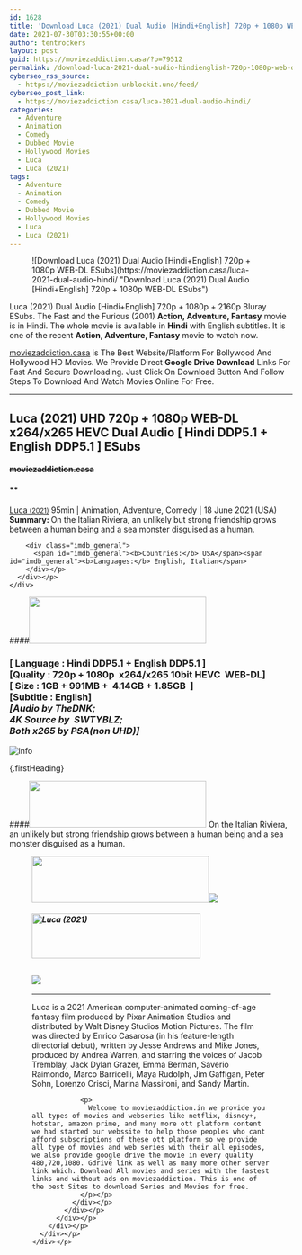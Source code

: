 ```yaml
---
id: 1628
title: 'Download Luca (2021) Dual Audio [Hindi+English] 720p + 1080p WEB-DL ESubs'
date: 2021-07-30T03:30:55+00:00
author: tentrockers
layout: post
guid: https://moviezaddiction.casa/?p=79512
permalink: /download-luca-2021-dual-audio-hindienglish-720p-1080p-web-dl-esubs/
cyberseo_rss_source:
  - https://moviezaddiction.unblockit.uno/feed/
cyberseo_post_link:
  - https://moviezaddiction.casa/luca-2021-dual-audio-hindi/
categories:
  - Adventure
  - Animation
  - Comedy
  - Dubbed Movie
  - Hollywood Movies
  - Luca
  - Luca (2021)
tags:
  - Adventure
  - Animation
  - Comedy
  - Dubbed Movie
  - Hollywood Movies
  - Luca
  - Luca (2021)
---
```

<figure class="entry-thumbnail">![Download Luca (2021) Dual Audio [Hindi+English] 720p + 1080p WEB-DL ESubs](https://moviezaddiction.casa/luca-2021-dual-audio-hindi/ "Download Luca (2021) Dual Audio [Hindi+English] 720p + 1080p WEB-DL ESubs") </figure> 

Luca (2021) Dual Audio [Hindi+English] 720p + 1080p + 2160p Bluray ESubs. The Fast and the Furious (2001) **Action, Adventure, Fantasy** movie is in Hindi. The whole movie is available in **Hindi** with English subtitles. It is one of the recent **Action, Adventure, Fantasy** movie to watch now.

[moviezaddiction.casa](https://moviezaddiction.casa) is The Best Website/Platform For Bollywood And Hollywood HD Movies. We Provide Direct **Google Drive Download** Links For Fast And Secure Downloading. Just Click On Download Button And Follow Steps To Download And Watch Movies Online For Free.

* * *

## <span>Luca (2021) UHD 720p + 1080p WEB-DL x264/x265 HEVC Dual Audio [ Hindi DDP5.1 + English DDP5.1 ] ESubs</span>

#### <span>~~moviezaddiction.casa~~</span>

#### **</p> 

<div class="imdb_container">
  <div>
    <div class="imdb_dark">
      <div class="imdb_right">
        <span id="movie_title"><a href="https://www.imdb.com/title/tt12801262" target="_blank" rel="noopener">Luca<small> (2021)</small></a></span> <span id="genres">95min | Animation, Adventure, Comedy | 18 June 2021 (USA)</span> <span id="summary"><b>Summary: </b>On the Italian Riviera, an unlikely but strong friendship grows between a human being and a sea monster disguised as a human.</span> </p> 
        
        <div class="imdb_general">
          <span id="imdb_general"><b>Countries:</b> USA</span><span id="imdb_general"><b>Languages:</b> English, Italian</span>
        </div></p>
      </div></p>
    </div>
  </div>
</div>

</b></h4> 

####<img loading="lazy" class="aligncenter" src="https:///moviezaddiction.casa/wp-content/uploads/2018/02/Media-Info.png?zoom=0.8099999785423279&resize=315%2C83&ssl=1" srcset="https://moviezaddiction.casa//wp-content/uploads/2018/02/Media-Info.png?zoom=0.8999999761581421&resize=315%2C83&ssl=1" width="315" height="83" /> 

### <span><span><strong>[ Language : Hindi DDP5.1 + English DDP5.1</strong>&nbsp;]</span><br /><span>[Quality : 720p + 1080p&nbsp; x264/x265 10bit HEVC&nbsp; WEB-DL]</span><br /><span>[ Size : 1GB + 991MB +&nbsp; 4.14GB + 1.85GB&nbsp; ]</span><br /><span>[Subtitle : English]<br /></span></span><span><em>[Audio by TheDNK;<br />4K Source by&nbsp; SWTYBLZ;<br />Both x265 by PSA<span>(non UHD)</span>]</em></span>  
<img src="https://i.imgur.com/AusysgD.png" alt="info" usemap="#workmap" /> </p> 

<map name="workmap">
  <area alt="imdb" coords="0,0,80,40" shape="rect" href="https://www.imdb.com/title/tt12801262/" target="_blank" />
  
  <area alt="youtube" coords="100,0,180,40" shape="rect" href="https://www.youtube.com/watch?v=mYfJxlgR2jw" target="_blank" />
</map> {.firstHeading}

####<img loading="lazy" class="aligncenter" src="https://moviezaddiction.casa//wp-content/uploads/2018/02/Plot.jpeg?zoom=0.8099999785423279&resize=315%2C83&ssl=1" srcset="https://moviezaddiction.casa//wp-content/uploads/2018/02/Plot.jpeg?zoom=0.8999999761581421&resize=315%2C83&ssl=1" width="315" height="83" /> <span>On the Italian Riviera, an unlikely but strong friendship grows between a human being and a sea monster disguised as a human.</span>

<div class="wp-block-image">
  <figure class="aligncenter is-resized"><img loading="lazy" class="aligncenter" src="https://i1.wp.com/moviezaddiction.casa/wp-content/uploads/2018/02/Screenshots-Button.png?zoom=0.8099999785423279&resize=315%2C83&ssl=1" srcset="https://moviezaddiction.casa//wp-content/uploads/2018/02/Screenshots-Button.png?zoom=0.8999999761581421&resize=315%2C83&ssl=1" width="315" height="83" /><img src="https://1.bp.blogspot.com/-mxDVVC5UAlc/YQNtnVJsVUI/AAAAAAAAFDA/rlIh-z-RS-08zwXstgGDazzZJtqifgKRQCLcBGAsYHQ/s16000/Luca%2B%25282021%2529%2BUHD%2B1080p%2BWEB-DL%2Bx264%2BDual%2BAudio%2B%255B%2BHindi%2BDDP5.1%2B%252B%2BEnglish%2BDDP5.1%2B%255D%2BESubs%2B4.14GB%2B%255Bwww.MoviezAddiction.casa%255D_s.jpg" /> </p> 
  
  <h4 class="summary_text">
    <em><img loading="lazy" class="aligncenter" src="https://i2.wp.com/moviezaddiction.casa/wp-content/uploads/2018/02/Download-Button-1.png?zoom=0.8099999785423279&resize=300%2C80&ssl=1" srcset="https://i2.wp.com/moviezaddiction.casa/wp-content/uploads/2018/02/Download-Button-1.png?zoom=0.8999999761581421&resize=300%2C80&ssl=1" alt="Luca (2021)" width="300" height="80" /></em>
  </h4>
  
  <h2>
    <img class="aligncenter" src="https://i.imgur.com/Ds7bb.gif" />
  </h2>
  
  <hr />
  
  <div class="mod" data-md="50" data-hveid="250" data-ved="0ahUKEwi-7dnvqo7WAhXLsFQKHTILBKEQkCkI-gEoAzAn">
    <div class="_cgc kno-fb-ctx" data-hveid="251" data-ved="0ahUKEwi-7dnvqo7WAhXLsFQKHTILBKEQziAI-wEoADAn">
      <div class="r-iH9cFH0n0MiE">
        <div class="mod" data-md="50" data-hveid="228" data-ved="0ahUKEwjniJq86tTWAhULK48KHU9mChkQkCkI5AEoBDAh">
          <div class="_cgc kno-fb-ctx" data-hveid="229" data-ved="0ahUKEwjniJq86tTWAhULK48KHU9mChkQziAI5QEoADAh">
            <div class="r-iwKCMzMr_HBQ">
              <div class="overviewContainer ng-star-inserted">
                <p>
                  Luca is a 2021 American computer-animated coming-of-age fantasy film produced by Pixar Animation Studios and distributed by Walt Disney Studios Motion Pictures. The film was directed by Enrico Casarosa (in his feature-length directorial debut), written by Jesse Andrews and Mike Jones, produced by Andrea Warren, and starring the voices of Jacob Tremblay, Jack Dylan Grazer, Emma Berman, Saverio Raimondo, Marco Barricelli, Maya Rudolph, Jim Gaffigan, Peter Sohn, Lorenzo Crisci, Marina Massironi, and Sandy Martin.
                </p>
                
                <p>
                  Welcome to moviezaddiction.in we provide you all types of movies and webseries like netflix, disney+, hotstar, amazon prime, and many more ott platform content we had started our webssite to help those peoples who cant afford subscriptions of these ott platform so we provide all type of movies and web series with their all episodes, we also provide google drive the movie in every quality 480,720,1080. Gdrive link as well as many more other server link which. Download All movies and series with the fastest links and without ads on moviezaddiction. This is one of the best Sites to download Series and Movies for free.
                </p></p>
              </div></p>
            </div></p>
          </div></p>
        </div></p>
      </div></p>
    </div></p>
  </div></figure>
</div>